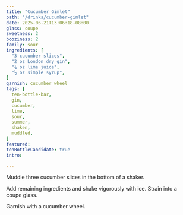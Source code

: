 ```yaml
---
title: "Cucumber Gimlet"
path: "/drinks/cucumber-gimlet"
date: 2025-06-21T13:06:18-08:00
glass: coupe
sweetness: 2
booziness: 2
family: sour
ingredients: [
  "3 cucumber slices",
  "2 oz London dry gin",
  "¾ oz lime juice",
  "½ oz simple syrup",
]
garnish: cucumber wheel
tags: [
  ten-bottle-bar,
  gin,
  cucumber,
  lime,
  sour,
  summer,
  shaken,
  muddled,
]
featured:
tenBottleCandidate: true
intro:

---
```

Muddle three cucumber slices in the bottom of a shaker.

Add remaining ingredients and shake vigorously with ice.
Strain into a coupe glass.

Garnish with a cucumber wheel.
